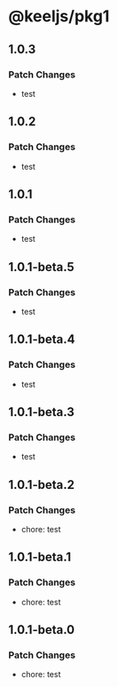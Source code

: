 # @keeljs/pkg1

## 1.0.3

### Patch Changes

- test

## 1.0.2

### Patch Changes

- test

## 1.0.1

### Patch Changes

- test

## 1.0.1-beta.5

### Patch Changes

- test

## 1.0.1-beta.4

### Patch Changes

- test

## 1.0.1-beta.3

### Patch Changes

- test

## 1.0.1-beta.2

### Patch Changes

- chore: test

## 1.0.1-beta.1

### Patch Changes

- chore: test

## 1.0.1-beta.0

### Patch Changes

- chore: test
